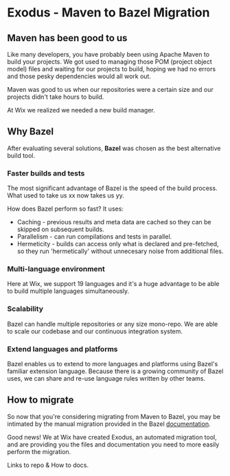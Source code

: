 # Exodus - Maven to Bazel Migration

## Maven has been good to us

Like many developers, you have probably been using Apache Maven to build your projects. We got used to managing those POM (project object model) files and waiting for our projects to build, hoping we had no errors and those pesky dependencies would all work out. 

Maven was good to us when our repositories were a certain size and our projects didn't take hours to build. 

At Wix we realized we needed a new build manager.

## Why Bazel

After evaluating several solutions, **Bazel** was chosen as the best alternative build tool.

### Faster builds and tests
The most significant advantage of Bazel is the speed of the build process. What used to take us xx now takes us yy.

How does Bazel perform so fast?
It uses: 
* Caching - previous results and meta data are cached so they can be skipped on subsequent builds.
* Parallelism - can run compilations and tests in parallel.
* Hermeticity - builds can access only what is declared and pre-fetched, so they run 'hermetically' without unnecesary noise from additional files. 

### Multi-language environment
Here at Wix, we support 19 languages and it's a huge advantage to be able to build multiple languages simultaneously. 

### Scalability
Bazel can handle multiple repositories or any size mono-repo. We are able to scale our codebase and our continuous integration system.

### Extend languages and platforms
Bazel enables us to extend to more languages and platforms using Bazel's familiar extension language. Because there is a growing community of Bazel uses, we can share and re-use language rules written by other teams.

## How to migrate
So now that you're considering migrating from Maven to Bazel, you may be intimated by the manual migration provided in the Bazel [documentation](https://docs.bazel.build/versions/master/migrate-maven.html). 

Good news! We at Wix have created Exodus, an automated migration tool, and are providing you the files and documentation you need to more easily perform the migration.

Links to repo & How to docs.


